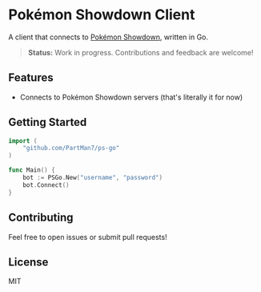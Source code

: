 # Pokémon Showdown Client

A client that connects to [Pokémon Showdown](https://pokemonshowdown.com/), written in Go.

> **Status:** Work in progress. Contributions and feedback are welcome!

## Features

- Connects to Pokémon Showdown servers
(that's literally it for now)

## Getting Started

```go
import (
    "github.com/PartMan7/ps-go"
)

func Main() {
    bot := PSGo.New("username", "password")
	bot.Connect()
}
```

## Contributing

Feel free to open issues or submit pull requests!

## License

MIT